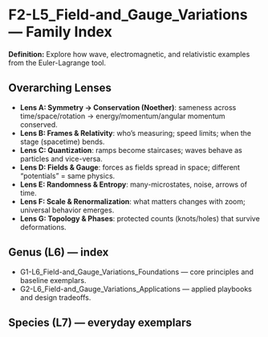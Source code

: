 # F2-L5_Field-and_Gauge_Variations — Family Index
**Definition:** Explore how wave, electromagnetic, and relativistic examples from the Euler-Lagrange tool.

## Overarching Lenses

- **Lens A: Symmetry -> Conservation (Noether)**: sameness across time/space/rotation → energy/momentum/angular momentum conserved.
- **Lens B: Frames & Relativity**: who’s measuring; speed limits; when the stage (spacetime) bends.
- **Lens C: Quantization**: ramps become staircases; waves behave as particles and vice-versa.
- **Lens D: Fields & Gauge**: forces as fields spread in space; different “potentials” = same physics.
- **Lens E: Randomness & Entropy**: many-microstates, noise, arrows of time.
- **Lens F: Scale & Renormalization**: what matters changes with zoom; universal behavior emerges.
- **Lens G: Topology & Phases**: protected counts (knots/holes) that survive deformations.

## Genus (L6) — index
- G1-L6_Field-and_Gauge_Variations_Foundations — core principles and baseline exemplars.
- G2-L6_Field-and_Gauge_Variations_Applications — applied playbooks and design tradeoffs.

## Species (L7) — everyday exemplars
